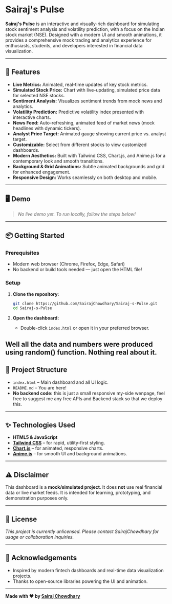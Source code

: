 # Sairaj's Pulse

**Sairaj's Pulse** is an interactive and visually-rich dashboard for simulating stock sentiment analysis and volatility prediction, with a focus on the Indian stock market (NSE). Designed with a modern UI and smooth animations, it provides a comprehensive mock trading and analytics experience for enthusiasts, students, and developers interested in financial data visualization.

---

## 🚀 Features

- **Live Metrics:** Animated, real-time updates of key stock metrics.
- **Simulated Stock Price:** Chart with live-updating, simulated price data for selected NSE stocks.
- **Sentiment Analysis:** Visualizes sentiment trends from mock news and analytics.
- **Volatility Prediction:** Predictive volatility index presented with interactive charts.
- **News Feed:** Auto-refreshing, animated feed of market news (mock headlines with dynamic tickers).
- **Analyst Price Target:** Animated gauge showing current price vs. analyst target.
- **Customizable:** Select from different stocks to view customized dashboards.
- **Modern Aesthetics:** Built with Tailwind CSS, Chart.js, and Anime.js for a contemporary look and smooth transitions.
- **Background & Grid Animations:** Subtle animated backgrounds and grid for enhanced engagement.
- **Responsive Design:** Works seamlessly on both desktop and mobile.

---

## 🖥️ Demo

> _No live demo yet. To run locally, follow the steps below!_

---

## 📦 Getting Started

### Prerequisites

- Modern web browser (Chrome, Firefox, Edge, Safari)
- No backend or build tools needed — just open the HTML file!

### Setup

1. **Clone the repository:**
   ```sh
   git clone https://github.com/SairajChowdhary/Sairaj-s-Pulse.git
   cd Sairaj-s-Pulse
   ```

2. **Open the dashboard:**
   - Double-click `index.html` or open it in your preferred browser.

Well all the data and numbers were produced using random() function. Nothing real about it.
---

## 🧩 Project Structure

- `index.html` – Main dashboard and all UI logic.
- `README.md` – You are here!
- **No backend code:** this is just a small responsive my-side wenpage, feel free to suggest me any free APIs and Backend stack so that we deploy this.

---

## ✨ Technologies Used

- **HTML5 & JavaScript**
- **[Tailwind CSS](https://tailwindcss.com/)** – for rapid, utility-first styling.
- **[Chart.js](https://www.chartjs.org/)** – for animated, responsive charts.
- **[Anime.js](https://animejs.com/)** – for smooth UI and background animations.

---

## ⚠️ Disclaimer

This dashboard is a **mock/simulated project**. It does **not** use real financial data or live market feeds. It is intended for learning, prototyping, and demonstration purposes only.

---

## 📄 License

_This project is currently unlicensed. Please contact SairajChowdhary for usage or collaboration inquiries._

---

## 🙏 Acknowledgements

- Inspired by modern fintech dashboards and real-time data visualization projects.
- Thanks to open-source libraries powering the UI and animation.

---

**Made with ❤️ by [Sairaj Chowdhary](https://github.com/SairajChowdhary)**
